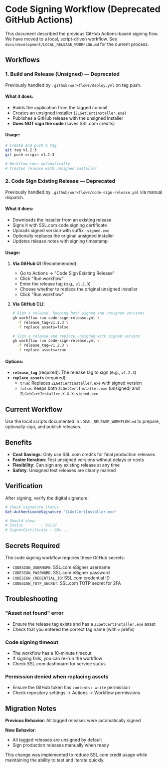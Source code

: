 # Code Signing Workflow (Deprecated GitHub Actions)

This document described the previous GitHub Actions-based signing flow. We have moved to a local, script-driven workflow. See `docs/development/LOCAL_RELEASE_WORKFLOW.md` for the current process.

## Workflows

### 1. Build and Release (Unsigned) — Deprecated

Previously handled by `.github/workflows/deploy.yml` on tag push.

#### What it does:
- Builds the application from the tagged commit
- Creates an unsigned installer (`ZLGetCertInstaller.exe`)
- Publishes a GitHub release with the unsigned installer
- **Does NOT sign the code** (saves SSL.com credits)

#### Usage:
```bash
# Create and push a tag
git tag v1.2.3
git push origin v1.2.3

# Workflow runs automatically
# Creates release with unsigned installer
```

### 2. Code Sign Existing Release — Deprecated

Previously handled by `.github/workflows/code-sign-release.yml` via manual dispatch.

#### What it does:
- Downloads the installer from an existing release
- Signs it with SSL.com code signing certificate
- Uploads signed version with suffix `-signed.exe`
- Optionally replaces the original unsigned installer
- Updates release notes with signing timestamp

#### Usage:

1. **Via GitHub UI** (Recommended):
   - Go to Actions → "Code Sign Existing Release"
   - Click "Run workflow"
   - Enter the release tag (e.g., `v1.2.3`)
   - Choose whether to replace the original unsigned installer
   - Click "Run workflow"

2. **Via GitHub CLI**:
   ```bash
   # Sign a release, keeping both signed and unsigned versions
   gh workflow run code-sign-release.yml \
     -f release_tag=v1.2.3 \
     -f replace_assets=false

   # Sign a release and replace unsigned with signed version
   gh workflow run code-sign-release.yml \
     -f release_tag=v1.2.3 \
     -f replace_assets=true
   ```

#### Options:

- **`release_tag`** (required): The release tag to sign (e.g., `v1.2.3`)
- **`replace_assets`** (required): 
  - `true`: Replaces `ZLGetCertInstaller.exe` with signed version
  - `false`: Keeps both `ZLGetCertInstaller.exe` (unsigned) and `ZLGetCertInstaller-X.X.X-signed.exe`

## Current Workflow

Use the local scripts documented in `LOCAL_RELEASE_WORKFLOW.md` to prepare, optionally sign, and publish releases.

## Benefits

- **Cost Savings**: Only use SSL.com credits for final production releases
- **Faster Iteration**: Test unsigned versions without delays or costs
- **Flexibility**: Can sign any existing release at any time
- **Safety**: Unsigned test releases are clearly marked

## Verification

After signing, verify the digital signature:

```powershell
# Check signature status
Get-AuthenticodeSignature "ZLGetCertInstaller.exe"

# Should show:
# Status        : Valid
# SignerCertificate : CN=...
```

## Secrets Required

The code signing workflow requires these GitHub secrets:

- `CODESIGN_USERNAME`: SSL.com eSigner username
- `CODESIGN_PASSWORD`: SSL.com eSigner password  
- `CODESIGN_CREDENTIAL_ID`: SSL.com credential ID
- `CODESIGN_TOTP_SECRET`: SSL.com TOTP secret for 2FA

## Troubleshooting

### "Asset not found" error
- Ensure the release tag exists and has a `ZLGetCertInstaller.exe` asset
- Check that you entered the correct tag name (with `v` prefix)

### Code signing timeout
- The workflow has a 10-minute timeout
- If signing fails, you can re-run the workflow
- Check SSL.com dashboard for service status

### Permission denied when replacing assets
- Ensure the GitHub token has `contents: write` permission
- Check repository settings → Actions → Workflow permissions

## Migration Notes

**Previous Behavior**: All tagged releases were automatically signed

**New Behavior**: 
- All tagged releases are unsigned by default
- Sign production releases manually when ready

This change was implemented to reduce SSL.com credit usage while maintaining the ability to test and iterate quickly.

